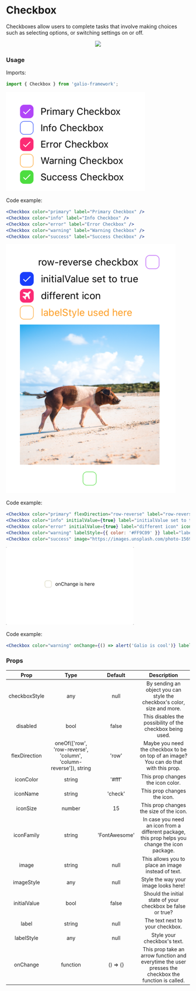 # Checkbox 

Checkboxes allow users to complete tasks that involve making choices such as selecting options, or switching settings on or off. 

<p align="center">
  <img src="https://i.imgur.com/Vnyf1pJ.png" />
</p>

### Usage
Imports:
```js
import { Checkbox } from 'galio-framework';
```

![checkbox_simple](../assets/checkbox_simple.png)

Code example:
```jsx
<Checkbox color="primary" label="Primary Checkbox" />
<Checkbox color="info" label="Info Checkbox" />
<Checkbox color="error" label="Error Checkbox" />
<Checkbox color="warning" label="Warning Checkbox" />
<Checkbox color="success" label="Success Checkbox" />
```

![checkbox_advanced](../assets/checkbox_advanced.png)

Code example:
```jsx
<Checkbox color="primary" flexDirection="row-reverse" label="row-reverse checkbox" />
<Checkbox color="info" initialValue={true} label="initialValue set to true" />
<Checkbox color="error" initialValue={true} label="different icon" iconFamily="font-awesome" iconName="plane" />
<Checkbox color="warning" labelStyle={{ color: '#FF9C09' }} label="labelStyle used here" />
<Checkbox color="success" image="https://images.unsplash.com/photo-1569780655478-ecffea4c165c?ixlib=rb-1.2.1" flexDirection="column-reverse"/>
```

![checkbox_onChange](../assets/checkbox_onChange.gif)

Code example:
```jsx
<Checkbox color="warning" onChange={() => alert('Galio is cool')} label="onChange is here" />
```

### Props
|      Prop     |                                Type                               |    Default    |                                              Description                                             |
|:-------------:|:-----------------------------------------------------------------:|:-------------:|:----------------------------------------------------------------------------------------------------:|
| checkboxStyle |                                any                                |      null     |                By sending an object you can style the checkbox's color, size and more.               |
|    disabled   |                                bool                               |     false     |                       This disables the possibility of the checkbox being used.                      |
| flexDirection | oneOf(['row', 'row-reverse', 'column', 'column-reverse']), string |     'row'     |         Maybe you need the checkbox to be on top of an image? You can do that with this prop.        |
|   iconColor   |                               string                              |     '#fff'    |                                   This prop changes the icon color.                                  |
|    iconName   |                               string                              |    'check'    |                                      This prop changes the icon.                                     |
|    iconSize   |                               number                              |       15      |                                This prop changes the size of the icon.                               |
|   iconFamily  |                               string                              | 'FontAwesome' |   In case you need an icon from a different package, this prop helps you change the icon package.    |
|     image     |                               string                              |      null     |                          This allows you to place an image instead of text.                          |
|   imageStyle  |                                any                                |      null     |                                 Style the way your image looks here!                                 |
|  initialValue |                                bool                               |     false     |                      Should the initial state of your checkbox be false or true?                     |
|     label     |                               string                              |      null     |                                    The text next to your checkbox.                                   |
|   labelStyle  |                                any                                |      null     |                                      Style your checkbox's text.                                     |
|    onChange   |                              function                             |    () => {}   | This prop take an arrow function and everytime the user presses the checkbox the function is called. |